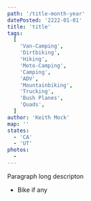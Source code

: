 ```yaml
---
path: '/title-month-year'
datePosted: '2222-01-01'
title: 'title'
tags:
  [
    'Van-Camping',
    'Dirtbiking',
    'Hiking',
    'Moto-Camping',
    'Camping',
    'ADV',
    'Mountainbiking',
    'Trucking',
    'Bush Planes',
    'Quads',
  ]
author: 'Keith Mock'
map: ''
states:
  - 'CA'
  - 'UT'
photos:
  -
---
```


Paragraph long descripton

- Bike if any
